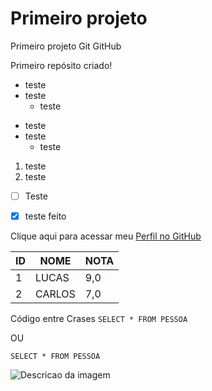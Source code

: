 # Primeiro projeto
 Primeiro projeto Git GitHub

Primeiro repósito criado!

* teste
* teste
   * teste

- teste
- teste
   - teste

1. teste
2. teste


- [ ] Teste
- [x] teste feito


Clique aqui para acessar meu [Perfil no GitHub](https://github.com/Lucas-Jacob)

ID | NOME | NOTA
---|---|---
1 | LUCAS | 9,0
2 | CARLOS | 7,0

Código entre Crases
`
SELECT * FROM PESSOA
`

OU
```
SELECT * FROM PESSOA
```

![Descricao da imagem](https://user-images.githubusercontent.com/54869922/160909681-26b094ca-6320-453a-9a6d-0c95c68c5dc1.png)

